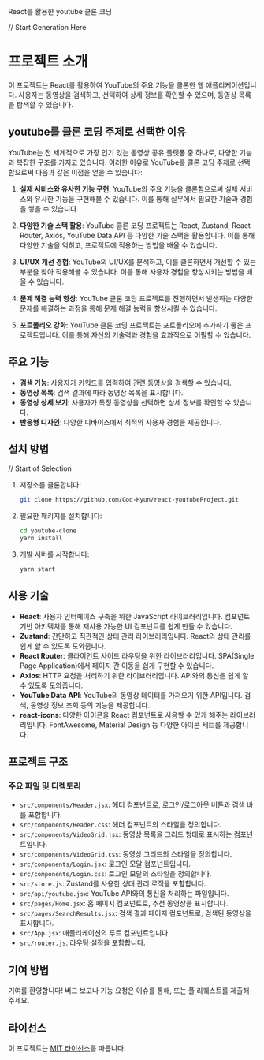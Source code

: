 React를 활용한 youtube 클론 코딩

 // Start Generation Here
# 프로젝트 소개

이 프로젝트는 React를 활용하여 YouTube의 주요 기능을 클론한 웹 애플리케이션입니다.
사용자는 동영상을 검색하고, 선택하여 상세 정보를 확인할 수 있으며, 동영상 목록을 탐색할 수 있습니다.

## youtube를 클론 코딩 주제로 선택한 이유

YouTube는 전 세계적으로 가장 인기 있는 동영상 공유 플랫폼 중 하나로, 다양한 기능과 복잡한 구조를 가지고 있습니다. 이러한 이유로 YouTube를 클론 코딩 주제로 선택함으로써 다음과 같은 이점을 얻을 수 있습니다:

1. **실제 서비스와 유사한 기능 구현**: YouTube의 주요 기능을 클론함으로써 실제 서비스와 유사한 기능을 구현해볼 수 있습니다. 이를 통해 실무에서 필요한 기술과 경험을 쌓을 수 있습니다.

2. **다양한 기술 스택 활용**: YouTube 클론 코딩 프로젝트는 React, Zustand, React Router, Axios, YouTube Data API 등 다양한 기술 스택을 활용합니다. 이를 통해 다양한 기술을 익히고, 프로젝트에 적용하는 방법을 배울 수 있습니다.

3. **UI/UX 개선 경험**: YouTube의 UI/UX를 분석하고, 이를 클론하면서 개선할 수 있는 부분을 찾아 적용해볼 수 있습니다. 이를 통해 사용자 경험을 향상시키는 방법을 배울 수 있습니다.

4. **문제 해결 능력 향상**: YouTube 클론 코딩 프로젝트를 진행하면서 발생하는 다양한 문제를 해결하는 과정을 통해 문제 해결 능력을 향상시킬 수 있습니다.

5. **포트폴리오 강화**: YouTube 클론 코딩 프로젝트는 포트폴리오에 추가하기 좋은 프로젝트입니다. 이를 통해 자신의 기술력과 경험을 효과적으로 어필할 수 있습니다.


## 주요 기능

- **검색 기능**: 사용자가 키워드를 입력하여 관련 동영상을 검색할 수 있습니다.
- **동영상 목록**: 검색 결과에 따라 동영상 목록을 표시합니다.
- **동영상 상세 보기**: 사용자가 특정 동영상을 선택하면 상세 정보를 확인할 수 있습니다.
- **반응형 디자인**: 다양한 디바이스에서 최적의 사용자 경험을 제공합니다.

## 설치 방법

 // Start of Selection
1. 저장소를 클론합니다:

   ```bash
   git clone https://github.com/God-Hyun/react-youtubeProject.git
   ```

2. 필요한 패키지를 설치합니다:

   ```bash
   cd youtube-clone
   yarn install
   ```

3. 개발 서버를 시작합니다:

   ```bash
   yarn start
   ```

## 사용 기술

- **React**: 사용자 인터페이스 구축을 위한 JavaScript 라이브러리입니다. 컴포넌트 기반 아키텍처를 통해 재사용 가능한 UI 컴포넌트를 쉽게 만들 수 있습니다.
- **Zustand**: 간단하고 직관적인 상태 관리 라이브러리입니다. React의 상태 관리를 쉽게 할 수 있도록 도와줍니다.
- **React Router**: 클라이언트 사이드 라우팅을 위한 라이브러리입니다. SPA(Single Page Application)에서 페이지 간 이동을 쉽게 구현할 수 있습니다.
- **Axios**: HTTP 요청을 처리하기 위한 라이브러리입니다. API와의 통신을 쉽게 할 수 있도록 도와줍니다.
- **YouTube Data API**: YouTube의 동영상 데이터를 가져오기 위한 API입니다. 검색, 동영상 정보 조회 등의 기능을 제공합니다.
- **react-icons**: 다양한 아이콘을 React 컴포넌트로 사용할 수 있게 해주는 라이브러리입니다. FontAwesome, Material Design 등 다양한 아이콘 세트를 제공합니다.

## 프로젝트 구조

### 주요 파일 및 디렉토리

- `src/components/Header.jsx`: 헤더 컴포넌트로, 로그인/로그아웃 버튼과 검색 바를 포함합니다.
- `src/components/Header.css`: 헤더 컴포넌트의 스타일을 정의합니다.
- `src/components/VideoGrid.jsx`: 동영상 목록을 그리드 형태로 표시하는 컴포넌트입니다.
- `src/components/VideoGrid.css`: 동영상 그리드의 스타일을 정의합니다.
- `src/components/Login.jsx`: 로그인 모달 컴포넌트입니다.
- `src/components/Login.css`: 로그인 모달의 스타일을 정의합니다.
- `src/store.js`: Zustand를 사용한 상태 관리 로직을 포함합니다.
- `src/api/youtube.jsx`: YouTube API와의 통신을 처리하는 파일입니다.
- `src/pages/Home.jsx`: 홈 페이지 컴포넌트로, 추천 동영상을 표시합니다.
- `src/pages/SearchResults.jsx`: 검색 결과 페이지 컴포넌트로, 검색된 동영상을 표시합니다.
- `src/App.jsx`: 애플리케이션의 루트 컴포넌트입니다.
- `src/router.js`: 라우팅 설정을 포함합니다.

## 기여 방법

기여를 환영합니다! 버그 보고나 기능 요청은 이슈를 통해, 또는 풀 리퀘스트를 제출해 주세요.

## 라이선스

이 프로젝트는 [MIT 라이선스](LICENSE)를 따릅니다.